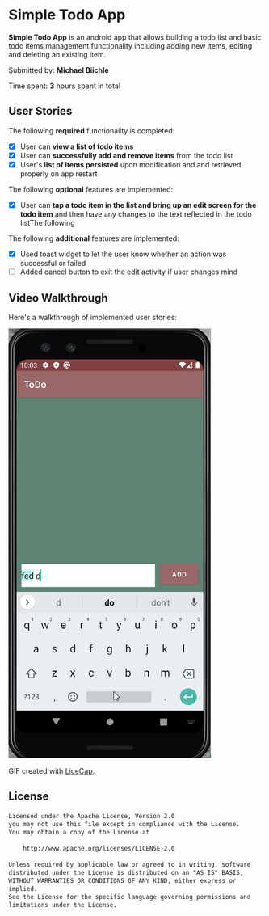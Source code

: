# Simple Todo App

**Simple Todo App** is an android app that allows building a todo list and basic todo items management functionality including adding new items, editing and deleting an existing item.

Submitted by: **Michael Biichle**

Time spent: **3** hours spent in total

## User Stories

The following **required** functionality is completed:

* [x] User can **view a list of todo items**
* [x] User can **successfully add and remove items** from the todo list
* [x] User's **list of items persisted** upon modification and and retrieved properly on app restart

The following **optional** features are implemented:

* [x] User can **tap a todo item in the list and bring up an edit screen for the todo item** and then have any changes to the text reflected in the todo listThe following 

The following **additional** features are implemented:

* [x] Used toast widget to let the user know whether an action was successful or failed
* [ ] Added cancel button to exit the edit activity if user changes mind

## Video Walkthrough

Here's a walkthrough of implemented user stories:

<img src='walkthroughToDo.gif' title='Video Walkthrough' width='' alt='Video Walkthrough' />

GIF created with [LiceCap](http://www.cockos.com/licecap/).

## License

    Licensed under the Apache License, Version 2.0
    you may not use this file except in compliance with the License.
    You may obtain a copy of the License at

        http://www.apache.org/licenses/LICENSE-2.0

    Unless required by applicable law or agreed to in writing, software
    distributed under the License is distributed on an "AS IS" BASIS,
    WITHOUT WARRANTIES OR CONDITIONS OF ANY KIND, either express or implied.
    See the License for the specific language governing permissions and
    limitations under the License.
